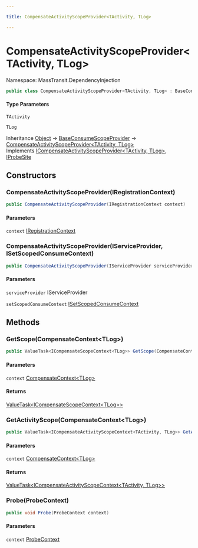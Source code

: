 ```yaml
---

title: CompensateActivityScopeProvider<TActivity, TLog>

---
```


# CompensateActivityScopeProvider\<TActivity, TLog\>

Namespace: MassTransit.DependencyInjection

```csharp
public class CompensateActivityScopeProvider<TActivity, TLog> : BaseConsumeScopeProvider, ICompensateActivityScopeProvider<TActivity, TLog>, IProbeSite
```

#### Type Parameters

`TActivity`<br/>

`TLog`<br/>

Inheritance [Object](https://learn.microsoft.com/en-us/dotnet/api/system.object) → [BaseConsumeScopeProvider](../masstransit-dependencyinjection/baseconsumescopeprovider) → [CompensateActivityScopeProvider\<TActivity, TLog\>](../masstransit-dependencyinjection/compensateactivityscopeprovider-2)<br/>
Implements [ICompensateActivityScopeProvider\<TActivity, TLog\>](../masstransit-dependencyinjection/icompensateactivityscopeprovider-2), [IProbeSite](../../masstransit-abstractions/masstransit/iprobesite)

## Constructors

### **CompensateActivityScopeProvider(IRegistrationContext)**

```csharp
public CompensateActivityScopeProvider(IRegistrationContext context)
```

#### Parameters

`context` [IRegistrationContext](../../masstransit-abstractions/masstransit/iregistrationcontext)<br/>

### **CompensateActivityScopeProvider(IServiceProvider, ISetScopedConsumeContext)**

```csharp
public CompensateActivityScopeProvider(IServiceProvider serviceProvider, ISetScopedConsumeContext setScopedConsumeContext)
```

#### Parameters

`serviceProvider` IServiceProvider<br/>

`setScopedConsumeContext` [ISetScopedConsumeContext](../masstransit/isetscopedconsumecontext)<br/>

## Methods

### **GetScope(CompensateContext\<TLog\>)**

```csharp
public ValueTask<ICompensateScopeContext<TLog>> GetScope(CompensateContext<TLog> context)
```

#### Parameters

`context` [CompensateContext\<TLog\>](../../masstransit-abstractions/masstransit/compensatecontext-1)<br/>

#### Returns

[ValueTask\<ICompensateScopeContext\<TLog\>\>](https://learn.microsoft.com/en-us/dotnet/api/system.threading.tasks.valuetask-1)<br/>

### **GetActivityScope(CompensateContext\<TLog\>)**

```csharp
public ValueTask<ICompensateActivityScopeContext<TActivity, TLog>> GetActivityScope(CompensateContext<TLog> context)
```

#### Parameters

`context` [CompensateContext\<TLog\>](../../masstransit-abstractions/masstransit/compensatecontext-1)<br/>

#### Returns

[ValueTask\<ICompensateActivityScopeContext\<TActivity, TLog\>\>](https://learn.microsoft.com/en-us/dotnet/api/system.threading.tasks.valuetask-1)<br/>

### **Probe(ProbeContext)**

```csharp
public void Probe(ProbeContext context)
```

#### Parameters

`context` [ProbeContext](../../masstransit-abstractions/masstransit/probecontext)<br/>
